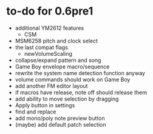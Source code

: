 # to-do for 0.6pre1

- additional YM2612 features
  - CSM
- MSM6258 pitch and clock select
- the last compat flags
  - newVolumeScaling
- collapse/expand pattern and song
- Game Boy envelope macro/sequence
- rewrite the system name detection function anyway
- volume commands should work on Game Boy
- add another FM editor layout
- if macros have release, note off should release them
- add ability to move selection by dragging
- Apply button in settings
- find and replace
- add mono/poly note preview button
- (maybe) add default patch selection
